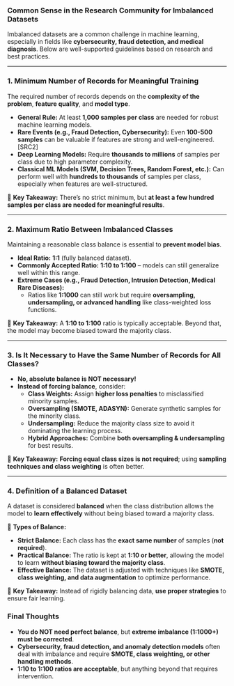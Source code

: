 ### **Common Sense in the Research Community for Imbalanced Datasets**  

Imbalanced datasets are a common challenge in machine learning, especially in fields like **cybersecurity, fraud detection, and medical diagnosis**. Below are well-supported guidelines based on research and best practices.

---

### **1. Minimum Number of Records for Meaningful Training**  
The required number of records depends on the **complexity of the problem**, **feature quality**, and **model type**.

- **General Rule:** At least **1,000 samples per class** are needed for robust machine learning models.  
- **Rare Events (e.g., Fraud Detection, Cybersecurity):** Even **100-500 samples** can be valuable if features are strong and well-engineered. [SRC2]  
- **Deep Learning Models:** Require **thousands to millions** of samples per class due to high parameter complexity. 
- **Classical ML Models (SVM, Decision Trees, Random Forest, etc.):** Can perform well with **hundreds to thousands** of samples per class, especially when features are well-structured.

📌 **Key Takeaway:** There’s no strict minimum, but **at least a few hundred samples per class are needed for meaningful results**.

---

### **2. Maximum Ratio Between Imbalanced Classes**  
Maintaining a reasonable class balance is essential to **prevent model bias**.

- **Ideal Ratio:** **1:1** (fully balanced dataset).
- **Commonly Accepted Ratio:** **1:10 to 1:100** – models can still generalize well within this range.
- **Extreme Cases (e.g., Fraud Detection, Intrusion Detection, Medical Rare Diseases):**
  - Ratios like **1:1000** can still work but require **oversampling, undersampling, or advanced handling** like class-weighted loss functions.

📌 **Key Takeaway:** A **1:10 to 1:100** ratio is typically acceptable. Beyond that, the model may become biased toward the majority class.

---

### **3. Is It Necessary to Have the Same Number of Records for All Classes?**  
- **No, absolute balance is NOT necessary!**  
- **Instead of forcing balance**, consider:
  - **Class Weights:** Assign **higher loss penalties** to misclassified minority samples. 
  - **Oversampling (SMOTE, ADASYN):** Generate synthetic samples for the minority class.
  - **Undersampling:** Reduce the majority class size to avoid it dominating the learning process. 
  - **Hybrid Approaches:** Combine **both oversampling & undersampling** for best results.  

📌 **Key Takeaway:** **Forcing equal class sizes is not required**; using **sampling techniques and class weighting** is often better.

---

### **4. Definition of a Balanced Dataset**  
A dataset is considered **balanced** when the class distribution allows the model to **learn effectively** without being biased toward a majority class.

🔹 **Types of Balance:**  
- **Strict Balance:** Each class has the **exact same number** of samples (**not required**).  
- **Practical Balance:** The ratio is kept at **1:10 or better**, allowing the model to learn **without biasing toward the majority class**.
- **Effective Balance:** The dataset is adjusted with techniques like **SMOTE, class weighting, and data augmentation** to optimize performance.

📌 **Key Takeaway:** Instead of rigidly balancing data, **use proper strategies** to ensure fair learning.

### **Final Thoughts**
- **You do NOT need perfect balance**, but **extreme imbalance (1:1000+) must be corrected**.  
- **Cybersecurity, fraud detection, and anomaly detection models** often deal with imbalance and require **SMOTE, class weighting, or other handling methods**.  
- **1:10 to 1:100 ratios are acceptable**, but anything beyond that requires intervention.  
